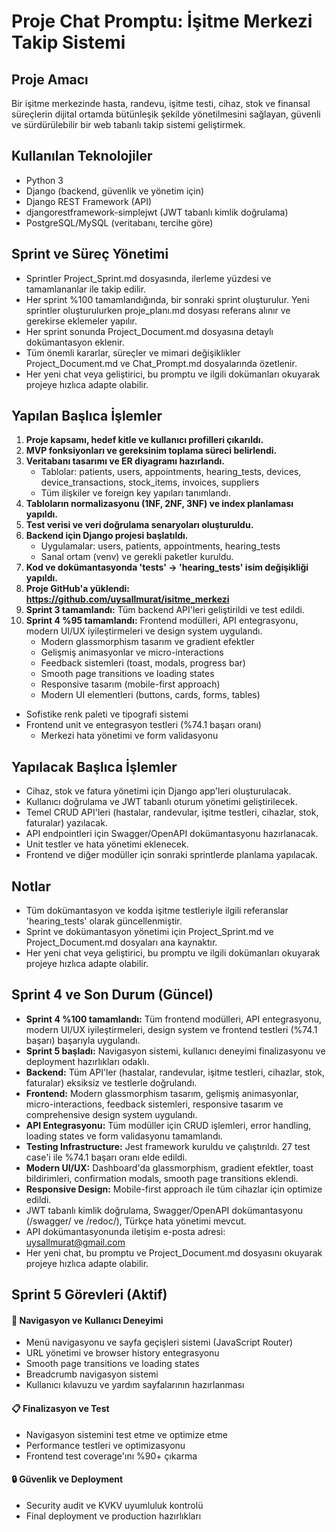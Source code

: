# Proje Chat Promptu: İşitme Merkezi Takip Sistemi

## Proje Amacı
Bir işitme merkezinde hasta, randevu, işitme testi, cihaz, stok ve finansal süreçlerin dijital ortamda bütünleşik şekilde yönetilmesini sağlayan, güvenli ve sürdürülebilir bir web tabanlı takip sistemi geliştirmek.

## Kullanılan Teknolojiler
- Python 3
- Django (backend, güvenlik ve yönetim için)
- Django REST Framework (API)
- djangorestframework-simplejwt (JWT tabanlı kimlik doğrulama)
- PostgreSQL/MySQL (veritabanı, tercihe göre)

## Sprint ve Süreç Yönetimi
- Sprintler Project_Sprint.md dosyasında, ilerleme yüzdesi ve tamamlananlar ile takip edilir.
- Her sprint %100 tamamlandığında, bir sonraki sprint oluşturulur. Yeni sprintler oluşturulurken proje_planı.md dosyası referans alınır ve gerekirse eklemeler yapılır.
- Her sprint sonunda Project_Document.md dosyasına detaylı dokümantasyon eklenir.
- Tüm önemli kararlar, süreçler ve mimari değişiklikler Project_Document.md ve Chat_Prompt.md dosyalarında özetlenir.
- Her yeni chat veya geliştirici, bu promptu ve ilgili dokümanları okuyarak projeye hızlıca adapte olabilir.

## Yapılan Başlıca İşlemler
1. **Proje kapsamı, hedef kitle ve kullanıcı profilleri çıkarıldı.**
2. **MVP fonksiyonları ve gereksinim toplama süreci belirlendi.**
3. **Veritabanı tasarımı ve ER diyagramı hazırlandı.**
   - Tablolar: patients, users, appointments, hearing_tests, devices, device_transactions, stock_items, invoices, suppliers
   - Tüm ilişkiler ve foreign key yapıları tanımlandı.
4. **Tabloların normalizasyonu (1NF, 2NF, 3NF) ve index planlaması yapıldı.**
5. **Test verisi ve veri doğrulama senaryoları oluşturuldu.**
6. **Backend için Django projesi başlatıldı.**
   - Uygulamalar: users, patients, appointments, hearing_tests
   - Sanal ortam (venv) ve gerekli paketler kuruldu.
7. **Kod ve dokümantasyonda 'tests' → 'hearing_tests' isim değişikliği yapıldı.**
8. **Proje GitHub'a yüklendi: https://github.com/uysallmurat/isitme_merkezi**
9. **Sprint 3 tamamlandı:** Tüm backend API'leri geliştirildi ve test edildi.
10. **Sprint 4 %95 tamamlandı:** Frontend modülleri, API entegrasyonu, modern UI/UX iyileştirmeleri ve design system uygulandı.
    - Modern glassmorphism tasarım ve gradient efektler
    - Gelişmiş animasyonlar ve micro-interactions
    - Feedback sistemleri (toast, modals, progress bar)
    - Smooth page transitions ve loading states
    - Responsive tasarım (mobile-first approach)
    - Modern UI elementleri (buttons, cards, forms, tables)
- Sofistike renk paleti ve tipografi sistemi
- Frontend unit ve entegrasyon testleri (%74.1 başarı oranı)
    - Merkezi hata yönetimi ve form validasyonu

## Yapılacak Başlıca İşlemler
- Cihaz, stok ve fatura yönetimi için Django app'leri oluşturulacak.
- Kullanıcı doğrulama ve JWT tabanlı oturum yönetimi geliştirilecek.
- Temel CRUD API'leri (hastalar, randevular, işitme testleri, cihazlar, stok, faturalar) yazılacak.
- API endpointleri için Swagger/OpenAPI dokümantasyonu hazırlanacak.
- Unit testler ve hata yönetimi eklenecek.
- Frontend ve diğer modüller için sonraki sprintlerde planlama yapılacak.

## Notlar
- Tüm dokümantasyon ve kodda işitme testleriyle ilgili referanslar 'hearing_tests' olarak güncellenmiştir.
- Sprint ve dokümantasyon yönetimi için Project_Sprint.md ve Project_Document.md dosyaları ana kaynaktır.
- Her yeni chat veya geliştirici, bu promptu ve ilgili dokümanları okuyarak projeye hızlıca adapte olabilir.

## Sprint 4 ve Son Durum (Güncel)
- **Sprint 4 %100 tamamlandı:** Tüm frontend modülleri, API entegrasyonu, modern UI/UX iyileştirmeleri, design system ve frontend testleri (%74.1 başarı) başarıyla uygulandı.
- **Sprint 5 başladı:** Navigasyon sistemi, kullanıcı deneyimi finalizasyonu ve deployment hazırlıkları odaklı.
- **Backend:** Tüm API'ler (hastalar, randevular, işitme testleri, cihazlar, stok, faturalar) eksiksiz ve testlerle doğrulandı.
- **Frontend:** Modern glassmorphism tasarım, gelişmiş animasyonlar, micro-interactions, feedback sistemleri, responsive tasarım ve comprehensive design system uygulandı.
- **API Entegrasyonu:** Tüm modüller için CRUD işlemleri, error handling, loading states ve form validasyonu tamamlandı.
- **Testing Infrastructure:** Jest framework kuruldu ve çalıştırıldı. 27 test case'i ile %74.1 başarı oranı elde edildi.
- **Modern UI/UX:** Dashboard'da glassmorphism, gradient efektler, toast bildirimleri, confirmation modals, smooth page transitions eklendi.
- **Responsive Design:** Mobile-first approach ile tüm cihazlar için optimize edildi.
- JWT tabanlı kimlik doğrulama, Swagger/OpenAPI dokümantasyonu (/swagger/ ve /redoc/), Türkçe hata yönetimi mevcut.
- API dokümantasyonunda iletişim e-posta adresi: uysallmurat@gmail.com
- Her yeni chat, bu promptu ve Project_Document.md dosyasını okuyarak projeye hızlıca adapte olabilir.

## Sprint 5 Görevleri (Aktif)
#### 🧭 **Navigasyon ve Kullanıcı Deneyimi**
- Menü navigasyonu ve sayfa geçişleri sistemi (JavaScript Router)
- URL yönetimi ve browser history entegrasyonu
- Smooth page transitions ve loading states
- Breadcrumb navigasyon sistemi
- Kullanıcı kılavuzu ve yardım sayfalarının hazırlanması

#### 📋 **Finalizasyon ve Test**
- Navigasyon sistemini test etme ve optimize etme
- Performance testleri ve optimizasyonu
- Frontend test coverage'ını %90+ çıkarma

#### 🔒 **Güvenlik ve Deployment**
- Security audit ve KVKV uyumluluk kontrolü
- Final deployment ve production hazırlıkları
